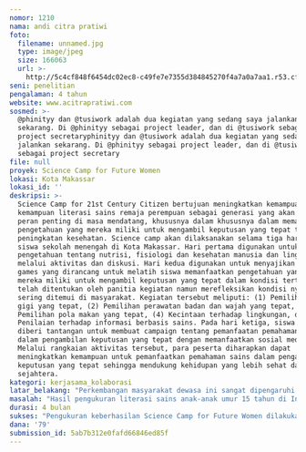 ```yaml
---
nomor: 1210
nama: andi citra pratiwi
foto:
  filename: unnamed.jpg
  type: image/jpeg
  size: 166063
  url: >-
    http://5c4cf848f6454dc02ec8-c49fe7e7355d384845270f4a7a0a7aa1.r53.cf2.rackcdn.com/1174ba66-4b10-4757-8f14-128188b50f43/unnamed.jpg
seni: penelitian
pengalaman: 4 tahun
website: www.acitrapratiwi.com
sosmed: >-
  @phinityy dan @tusiwork adalah dua kegiatan yang sedang saya jalankan
  sekarang. Di @phinityy sebagai project leader, dan di @tusiwork sebagai
  project secretaryphinityy dan @tusiwork adalah dua kegiatan yang sedang saya
  jalankan sekarang. Di @phinityy sebagai project leader, dan di @tusiwork
  sebagai project secretary
file: null
proyek: Science Camp for Future Women
lokasi: Kota Makassar
lokasi_id: ''
deskripsi: >-
  Science Camp for 21st Century Citizen bertujuan meningkatkan kemampuan
  kemampuan literasi sains remaja perempuan sebagai generasi yang akan memegang
  peran penting di masa mendatang, khususnya dalam khususnya dalam memanfaatkan
  pengetahuan yang mereka miliki untuk mengambil keputusan yang tepat terkait
  peningkatan kesehatan. Science camp akan dilaksanakan selama tiga hari untuk
  siswa sekolah menengah di Kota Makassar. Hari pertama digunakan untuk memberi
  pengetahuan tentang nutrisi, fisiologi dan kesehatan manusia dan lingkungannya
  melalui aktivitas dan diskusi. Hari kedua digunakan untuk menyajikan science
  games yang dirancang untuk melatih siswa memanfaatkan pengetahuan yang telah
  mereka miliki untuk mengambil keputusan yang tepat dalam kondisi tertentu yang
  telah ditentukan oleh panitia kegiatan namun merefleksikan kondisi nyata yang
  sering ditemui di masyarakat. Kegiatan tersebut meliputi: (1) Pemilihan pasta
  gigi yang tepat, (2) Pemilihan perawatan badan dan wajah yang tepat, (3)
  Pemilihan pola makan yang tepat, (4) Kecintaan terhadap lingkungan, dan (5)
  Penilaian terhadap informasi berbasis sains. Pada hari ketiga, siswa akan
  diberi tantangan untuk membuat campaign tentang pemanfaatan pemahaman sains
  dalam pengambilan keputusan yang tepat dengan memanfaatkan sosial media.
  Melalui rangkaian aktivitas tersebut, para peserta diharapkan dapat
  meningkatkan kemampuan untuk pemanfaatkan pemahaman sains dalam pengambilan
  keputusan yang tepat sehingga mendukung kehidupan yang lebih sehat dan
  sejahtera.
kategori: kerjasama_kolaborasi
latar_belakang: "Perkembangan masyarakat dewasa ini sangat dipengaruhi oleh perkembangan sains dan teknologi. Karenanya, kemampuan individu dalam memanfaatkan pengetahuan sains dalam pengambilan keputusan yang tepat terkait isu-isu sosiosaintifik di lingkungan masyarakat menjadi sangat penting.  Kemampuan ini, disebut juga kemampuan literasi sains. Literasi sains merupakan dasar pengambilan keputusan yang tepat. Hal ini ditekankan oleh AAAS (2014), bahwa tanpa pemahaman konsep sains yang memadai, seseorang tidak akan menyadari potensi yang dimiliki sains dalam meningkatkan kesejahteraan hidup. \r\n\r\nSalah satu konsep sains yang penting untuk dimiliki dalam pengambilan keputusan yang tepat di masyarakat adalah pemahaman tentang nutrisi, fisiologi tubuh manusia, serta bagaimana nutrisi dapat berpengaruh terhadap kesehatan tubuh. Dengan pemahaman tersebut, individu dapat menilai bagaimana produk yang mereka gunakan dapat memberi pengaruh bagi kesehatan dan juga lingkungan sekitar. \r\n\r\nDalam proyek ini, dipilih lima hal yang dianggap paling dekat dengan kehidupan masyarakat dan dapat memberi pengaruh besar dalam upaya peningkatan kesehatan, yakni pemilihan pasta gigi yang tepat untuk kesehatan gigi, pemilihan produk perawatan badan dan wajah untuk kesehatan tubuh, pemilihan makanan sehat, pemeliharaan kesehatan lingkungan, serta pemilihan sumber informasi yang dapat dipercaya. Kemampuan individu, khususnya perempuan, dalam melakukan kelima hal tersebut dengan baik dapat mendukung kesuksesanya dalam menjadi warga dunia sehat dan produktif."
masalah: "Hasil pengukuran literasi sains anak-anak umur 15 tahun di Indonesia oleh PISA (2015) menunjukkan kemampuan literasi sains anak-anak Indonesia masih berada di bawah rata-rata jika dibandingkan dengan capaian anak-anak di negara anggota OECD lainnya. Hal ini perlu menjadi perhatian, karena pemahaman konsep sains penting untuk pengambilan keputusan yang tepat di era yang sangat depengaruhi oleh perkembangan sains dan teknologi dewasa ini.\r\n\r\nPerempuan adalah salah satu kelompok masyarakat yang penting untuk memiliki kemampuan literasi sains. Hal ini dikarenakan banyak produk-produk komersial yang menempatkan perempuan sebagai sasaran pemasaran. Tidak sedikit produk kecantikan yang dijual dengan harga mahal dengan memanfaatkan klaim penelitian. Di masyarakat, ada beberapa brand minuman kecantikan yang diklaim dapat memberi efek lebih putih. Hal ini menarik perhatian saya, karena banyak wanita dewasa yang ramai-ramai membeli, meskipun pada produk tidak ada keterangan jumlah zat yang diklaim dapat memberi efek yang diinginkan tadi. Dengan pemahaman kemampuan literasi sains yang memadai, mereka akan dapat menilai berbagai produk yang sesuai dengan kebutuhan dan dengan harga yang wajar. Upaya peningkatan literasi sains perempuan juga dapat memberi efek yang lebih luas di masa mendatang, mengingat posisi mereka sebagai calon ibu yang akan menjadi pendidik bagi anak-anak dan keluarga mereka. "
durasi: 4 bulan
sukses: "Pengukuran keberhasilan Science Camp for Future Women dilakukan dengan memberi pretest dan posttest kepada peserta. Program Science Camp dikatakan sukses jika:\r\n1. 90% peserta mengalami peningkatan kemampuan dalam menjelaskan tata cara perawatan kesehatan gigi\r\n2. 90% peserta mengalami peningkatan kemampuan dalam menjelaskan tata cara perawatan badan dan wajah\r\n3. 90% peserta mengalami peningkatan kemampuan dalam menjelaskan tata cara pemilihan makanan sehat\r\n4. 90% peserta mengalami peningkatan kemampuan dalam menjelaskan tata cara pemeliharaan lingkungan\r\n5. 90% peserta mengalami peningkatan kemampuan dalam menjelaskan tata cara penilaian kedibilatas berita tentang hasil penelitian "
dana: '79'
submission_id: 5ab7b312e0fafd66846ed85f
---
```

